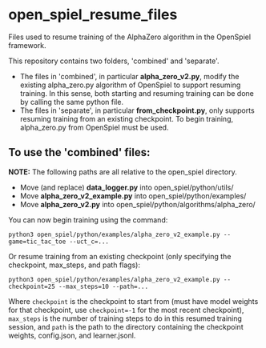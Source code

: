 # open_spiel_resume_files
Files used to resume training of the AlphaZero algorithm in the OpenSpiel framework.

This repository contains two folders, 'combined' and 'separate'.
- The files in 'combined', in particular **alpha_zero_v2.py**, modify the existing alpha_zero.py algorithm of OpenSpiel to  support resuming training. In this sense, both starting and resuming training can be done by calling the same python file.
- The files in 'separate', in particular **from_checkpoint.py**, only supports resuming training from an existing checkpoint. To begin training, alpha_zero.py from OpenSpiel must be used.

## To use the 'combined' files:
**NOTE:** The following paths are all relative to the open_spiel directory.
- Move (and replace) **data_logger.py** into open_spiel/python/utils/
- Move **alpha_zero_v2_example.py** into open_spiel/python/examples/
- Move **alpha_zero_v2.py** into open_spiel/python/algorithms/alpha_zero/

You can now begin training using the command:

  ```python3 open_spiel/python/examples/alpha_zero_v2_example.py --game=tic_tac_toe --uct_c=...```

Or resume training from an existing checkpoint (only specifying the checkpoint, max_steps, and path flags):

  ```python3 open_spiel/python/examples/alpha_zero_v2_example.py --checkpoint=25 --max_steps=10 --path=...```

Where ```checkpoint``` is the checkpoint to start from (must have model weights for that checkpoint, use ```checkpoint=-1``` for the most recent checkpoint), ```max_steps``` is the number of training steps to do in this resumed training session, and ```path``` is the path to the directory containing the checkpoint weights, config.json, and learner.jsonl.
